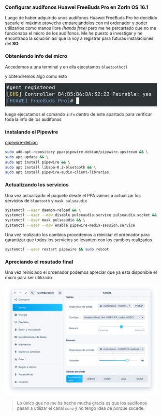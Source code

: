 ### Configurar audífonos Huawei FreeBuds Pro en Zorin OS 16.1

Luego de haber adquirido unos audífonos Huawei FreeBuds Pro he decidido sacarle el máximo provecho emparejandolos con mi ordenador y poder utilizarlos como manos libre _(hands free)_ 
pero me he percartado que no me funcionaba el micro de los audífonos. Me he puesto a investigar y he encontrado la solución así que la voy a registrar para futuras instalaciones del **SO**.

### Obteniendo info del micro
Accedemos a una terminal y en ella ejecutamos ```bluetoothctl```

y obtendremos algo como esto

![image](https://raw.githubusercontent.com/dmorfav/dmorfav.github.io/main/images/posts/configurar-audifonos-huawei-freebuds-pro-en-zorin-os-16/159496234-9509bbdd-09be-44e5-b521-974df4e16f9c.png)

luego ejecutamos el comando ```info``` dentro de este apartado para verificar toda la info de los audífonos

### instalando el Pipewire

[pipewire-debian](https://pipewire-debian.github.io/pipewire-debian/)

```sh
sudo add-apt-repository ppa:pipewire-debian/pipewire-upstream && \
sudo apt update && \
sudo apt install pipewire && \
sudo apt install libspa-0.2-bluetooth && \
sudo apt install pipewire-audio-client-libraries
```
### Actualizando los servicios

Una vez actualizado el paquete desde el PPA vamos a actualizar los servicios de ```bluetooth``` y ```mask pulseaudio```

```sh
systemctl --user daemon-reload && \
systemctl --user --now disable pulseaudio.service pulseaudio.socket && \
systemctl --user mask pulseaudio && \
systemctl --user --now enable pipewire-media-session.service
```

Una vez realizado los cambios procedemos a reiniciar el ordenador para garantizar que todos los servicios se levanten con los cambios realizados

```sh
systemctl --user restart pipewire && sudo reboot
```
### Apreciando el resutado final
Una vez reiniciado el ordenador podemos apreciar que ya esta disponible el micro para ser utilizado

![image](https://raw.githubusercontent.com/dmorfav/dmorfav.github.io/main/images/posts/configurar-audifonos-huawei-freebuds-pro-en-zorin-os-16/159499403-5d324481-261c-48fa-a3d4-8ac1f10020db.png)

>Lo único que no me ha hecho mucha gracia es que los audifonos pasan a utilizar el canal ```mono``` y no tengo idea de porque sucede.
